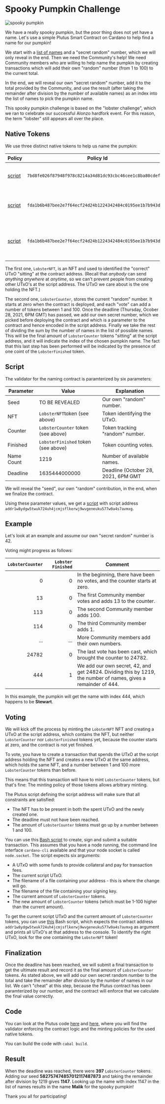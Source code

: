 # Spooky Pumpkin Challenge

![spooky pumpkin](spooky_pumpkin.jpg)

We have a really spooky pumpkin, but the poor thing does not yet have a name.
Let's use a simple Plutus Smart Contract on Cardano to help find a name for our pumpkin!

We start with a [list of names](names.md) and a "secret random" number, which we will only reveal in the end.
Then we need the Community's help! We need Community members who are willing to help name the pumpkin by
creating transactions which will add their own "random" number (from 1 to 100) to the current total.

In the end, we will reveal our own "secret random" number, add it to the total provided by the Community,
and use the result (after taking the remainder after division by the number of available names) as an index
into the list of names to pick the pumpkin name.

This spooky pumpkin challenge is based on the "lobster challenge", which we ran to celebrate our successful Alonzo hardfork event.
For this reason, the term "lobster" still appears all over the place.

## Native Tokens

We use three distinct native tokens to help us name the pumpkin:

| Policy                                     | Policy Id                                                  | Token Name        | Purpose                                     |
| ------------------------------------------ | ---------------------------------------------------------- | ----------------- | ------------------------------------------- |
| [script](scripts/nft-mint-policy.plutus)   | `7bd8fe026f87948f978c8214a34d81dc93cbc46cee1c8ba80cdefe80` | `LobsterNFT`      | Identifies the relevant UTxO.               |
| [script](scripts/other-mint-policy.plutus) | `fda1b6b487bee2e7f64ecf24d24b1224342484c0195ee1b7b943db50` | `LobsterCounter`  | Stores the current "random" number.         |
| [script](scripts/other-mint-policy.plutus) | `fda1b6b487bee2e7f64ecf24d24b1224342484c0195ee1b7b943db50` | `LobsterFinished` | Indicates whether the contract is finished. |

The first one, `LobsterNFT`, is an NFT and used to identified the "correct" UTxO "sitting" at the contract address.
(Recall that _anybody_ can send _anything_ _anywhere_ at _anytime_, so we can't prevent people from creating other UTxO's at the script address.
The UTxO we care about is the one holding the NFT.)

The second one, `LobsterCounter`, stores the current "random" number. It starts at zero when the contract is deployed,
and each "vote" can add a number of tokens between 1 and 100.
Once the deadline (Thursday, Ocober 28, 2021, 6PM GMT) has passed, we add our own secret number, which we picked before deploying the contract and which is a parameter to the contract and hence encoded in the script address. Finally we take the rest of dividing the sum by the number of names in the list of possible names.
This will be the final amount of `LobsterCounter` tokens "sitting" at the script address, and it will indicate the index of the chosen pumpkin name.
The fact that this last step has been performed will be indicated by the presence of one coint of the `LobsterFinished` token.

## Script

The validator for the naming contract is paramterized by six parameters:

| Parameter  | Value                               | Explanation                         |
| ---------  | ----------------------------------- | ----------------------------------- |
| Seed       | TO BE REVEALED                      | Our own "random" number.            |
| NFT        | `LobsterNFT`token (see above)       | Token identifying the UTxO.         |
| Counter    | `LobsterCounter` token (see above)  | Token tracking "random" number.     |
| Finished   | `LobsterFinished` token (see above) | Token counting votes.               |
| Name Count | 1219                                | Number of available names.          |
| Deadline   | 1635444000000                       | Deadline (October 28, 2021, 6PM GMT |

We will reveal the "seed", our own "random" contribution, in the end,
when we finalize the contract.

Using these parameter values, we get a [script](scripts/lobster.plutus) with script address `addr1w8ydgw5twuk724uh4jcmjsflkerwj9wvgeneuku577w9a4s7avmxg`.

## Example

Let's look at an example and assume our own "secret random" number is 42.

Voting might progress as follows:

| `LobsterCounter` | `Lobster Finished` | Comment                                                                                                         |
| ----------------:| ------------------:| --------------------------------------------------------------------------------------------------------------- |
|                0 |                  0 | In the beginning, there have been no votes, and the counter starts at zero.                                     |
|               13 |                  0 | The first Community member votes and adds 13 to the counter.                                                    |
|              113 |                  0 | The second Community member adds 100.                                                                           |
|              114 |                  0 | The third Community member adds 1.                                                                              |
|              ... |                ... | More Community members add their own numbers.                                                                   |
|            24782 |                  0 | The last vote has been cast, which brought the counter to 24782.                                                |
|              444 |                  1 | We add our own secret, 42, and get 24824. Dividing this by 1219, the number of names, gives a remainder of 444. |

In this example, the pumpkin will get the name with index 444, which happens to be __Stewart__.

## Voting

We will kick off the process by minting the `LobsterNFT` NFT and creating a UTxO at the script address,
which contains the NFT, but neither `LobsterCounter` nor `LobsterFinished` tokens yet,
because the counter starts at zero, and the contract is not yet finished.

To vote, you have to create a transaction that spends the UTxO at the script address holding the NFT
and creates a new UTxO at the same address, which holds the same NFT,
and a number between 1 and 100 more `LobsterCounter` tokens than before.

This means that this transaction will have to mint `LobsterCounter` tokens,
but that's fine: The minting policy of those tokens allows arbitrary minting.

The Plutus script defining the script address will make sure that all constraints are satisfied:

 - The NFT has to be present in both the spent UTxO and the newly created one.
 - The deadline must not have been reached.
 - The amount of `LobsterCounter` tokens must go up by a number between 1 and 100.

You can use this [Bash script](scripts/lobster-contribute-deadline.sh) to create, sign and submit a suitable transaction.
This assumes that you have a node running, the command line interface `cardano-cli` available and that your node socket is called `node.socket`.
The script expects six arguments:

 - A UTxO with some funds to provide collateral and pay for transaction fees.
 - The current script UTxO.
 - The filename of a file containing your address - this is where the change will go.
 - The filename of the file containing your signing key.
 - The current amount of `LobsterCounter` tokens.
 - The new amount of `LobsterCounter` tokens (which must be 1-100 higher than the current amount).

To get the current script UTxO and the current amount of `LobsterCounter` tokens, you can use [this](scripts/mainnet-utxo-at.sh) Bash script,
which expects the contract address `addr1w8ydgw5twuk724uh4jcmjsflkerwj9wvgeneuku577w9a4s7avmxg` as argument and prints all UTxO's at that address to the console.
To identify the right UTxO, look for the one containing the `LobsterNFT` token!

## Finalization

Once the deadline has been reached, we will submit a final transaction to get the ultimate result and record it as the final amount of `LobsterCounter` tokens.
As stated above, we will add our own secret random number to the total and take the remainder after division by the number of names in our list.
We can't "cheat" at this step, because the Plutus contract has been paramterized by our number, and the contract will enforce that we calculate the final value correctly.

## Code

You can look at the Plutus code [here](src/Cardano/PlutusLobster/LobsterDeadlineScript.hs) and [here](src/Cardano/PlutusLobster/LobsterPolicies.hs),
where you will find the validator enforcing the contract logic and the minting policies for the used native tokens.

You can build the code with `cabal build`.

## Result

When the deadline was reached, there were __397__ `LobsterCounter` tokens.
Adding our seed __582757474857012117487873__ and taking the remainder after division by 1219 gives __1147__.
Looking up the name with index 1147 in the list of names results in the name __Malik__ for the spooky pumpkin!

Thank you all for participating!
